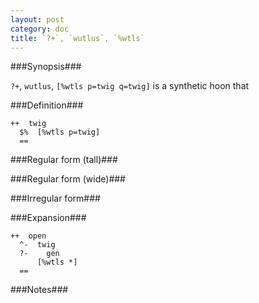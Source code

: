 ```yaml
---
layout: post
category: doc
title: `?+`, `wutlus`, `%wtls`
---
```


###Synopsis###

`?+`, `wutlus`, `[%wtls p=twig q=twig]` is a synthetic hoon that

###Definition###

    ++  twig  
      $%  [%wtls p=twig]
      ==

###Regular form (tall)###

###Regular form (wide)###

###Irregular form###

###Expansion###
    
    ++  open
      ^-  twig
      ?-    gen
          [%wtls *]
      ==

###Notes###

